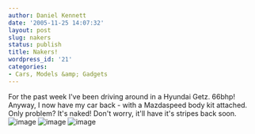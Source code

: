 ```yaml
---
author: Daniel Kennett
date: '2005-11-25 14:07:32'
layout: post
slug: nakers
status: publish
title: Nakers!
wordpress_id: '21'
categories:
- Cars, Models &amp; Gadgets
---
```


For the past week I've been driving around in a Hyundai Getz. 66bhp!
Anyway, I now have my car back - with a Mazdaspeed body kit attached.
Only problem? It's naked! Don't worry, it'll have it's stripes back
soon. ![image](pictures/rx8/ms2.jpg) ![image](pictures/rx8/ms1.jpg)
![image](pictures/rx8/ms3.jpg)
